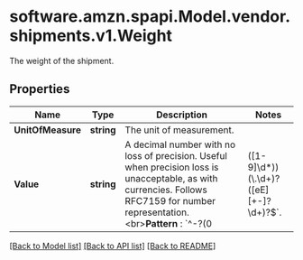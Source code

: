 # software.amzn.spapi.Model.vendor.shipments.v1.Weight
The weight of the shipment.

## Properties

Name | Type | Description | Notes
------------ | ------------- | ------------- | -------------
**UnitOfMeasure** | **string** | The unit of measurement. | 
**Value** | **string** | A decimal number with no loss of precision. Useful when precision loss is unacceptable, as with currencies. Follows RFC7159 for number representation. &lt;br&gt;**Pattern** : &#x60;^-?(0|([1-9]\\d*))(\\.\\d+)?([eE][+-]?\\d+)?$&#x60;. | 

[[Back to Model list]](../README.md#documentation-for-models) [[Back to API list]](../README.md#documentation-for-api-endpoints) [[Back to README]](../README.md)

